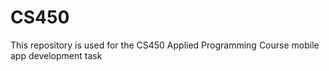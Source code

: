 # CS450
This repository is used for the CS450 Applied Programming Course mobile app development task
